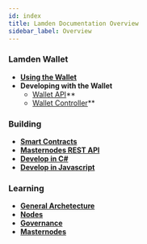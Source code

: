 ```yaml
---
id: index
title: Lamden Documentation Overview
sidebar_label: Overview
---
```



### Lamden Wallet
- **[Using the Wallet](/docs/wallet/overview)**
- **Developing with the Wallet**
    - [Wallet API](/docs/develop/wallet_api/overview)**
    - [Wallet Controller](/docs/develop/wallet_controller/wallet_controller_quickstart)**

### Building
- **[Smart Contracts](https://contracting.lamden.io/)**
- **[Masternodes REST API](/docs/develop/blockchain/masternode_api)**
- **[Develop in C#](/docs/develop/unity_3d/unity_3d)**
- **[Develop in Javascript](/docs/develop/lamden_js/overview)**

### Learning
- **[General Archetecture](https://architecture.lamden.io/intro/)**
- **[Nodes](https://architecture.lamden.io/nodes/)**
- **[Governance](https://architecture.lamden.io/governance/)**
- **[Masternodes](/docs/develop/blockchain/current_masternodes)**